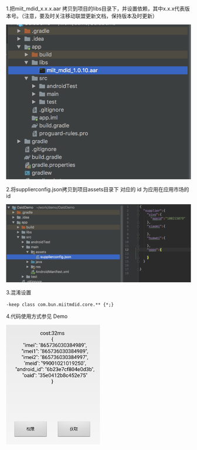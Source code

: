 1.把miit_mdid_x.x.x.aar 拷贝到项目的libs目录下，并设置依赖，其中x.x.x代表版本号。（注意，要及时关注移动联盟更新文档，保持版本及时更新）

![msa_sdk](./images/sdk.png "sdk aar")

2.将supplierconfig.json拷贝到项目assets目录下 对应的 id 为应用在应用市场的 id

![将supplierconfig](./images/supplierconfig.png "sdk 将supplierconfig")

3.混淆设置

`
-keep class com.bun.miitmdid.core.** {*;}
`

4.代码使用方式参见 Demo

![sample](./images/sample.png "sample")